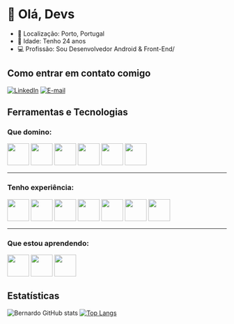# 👋 Olá, Devs

- 📍 Localização: Porto, Portugal
- 🎂 Idade: Tenho 24 anos
- 💻 Profissão: Sou Desenvolvedor Android & Front-End/


## Como entrar em contato comigo
[![LinkedIn](https://img.shields.io/badge/LinkedIn-000?style=for-the-badge&logo=linkedin&logoColor=0E76A8)]([https://www.linkedin.com/in/SEUUSERNAME/](https://www.linkedin.com/in/bernardo-santiago-de-souza/))
[![E-mail](https://img.shields.io/badge/-Email-000?style=for-the-badge&logo=microsoft-outlook&logoColor=007BFF)](mailto:bernardosantiagodesouza@hotmail.com)


## Ferramentas e Tecnologias
 
###  Que domino:
<div style="display: inline_block">
    <img width="50px" src="https://cdn.jsdelivr.net/gh/devicons/devicon/icons/android/android-original.svg" />
    <img width="50px" src="https://cdn.jsdelivr.net/gh/devicons/devicon/icons/kotlin/kotlin-original.svg" />
    <img width="50px" src="https://cdn.jsdelivr.net/gh/devicons/devicon/icons/java/java-original.svg" />
    <img width="50px" src="https://cdn.jsdelivr.net/gh/devicons/devicon/icons/html5/html5-original-wordmark.svg" />
    <img width="50px" src="https://cdn.jsdelivr.net/gh/devicons/devicon/icons/css3/css3-original-wordmark.svg" />
    <img width="50px" src="https://cdn.jsdelivr.net/gh/devicons/devicon/icons/javascript/javascript-original.svg" />
          
 </div>

---

 ### Tenho experiência:
 <div style="display: inline_block">
    <img width="50px" margin="10px" src="https://cdn.jsdelivr.net/gh/devicons/devicon/icons/figma/figma-original.svg" />
    <img width="50px" margin="10px" src="https://cdn.jsdelivr.net/gh/devicons/devicon/icons/github/github-original.svg" />
    <img width="50px" margin="10px" src="https://cdn.jsdelivr.net/gh/devicons/devicon/icons/nodejs/nodejs-original.svg" />
    <img width="50px" margin="10px"  src="https://cdn.jsdelivr.net/gh/devicons/devicon/icons/sqlite/sqlite-plain.svg" />   
    <img width="50px" margin="10px" src="https://cdn.jsdelivr.net/gh/devicons/devicon/icons/sass/sass-original.svg" />
    <img width="50px" margin="10px"src="https://cdn.jsdelivr.net/gh/devicons/devicon/icons/firebase/firebase-plain-wordmark.svg" />
    <img  width="50px" margin="10px" src="https://cdn.jsdelivr.net/gh/devicons/devicon/icons/gitlab/gitlab-original.svg" />
                      
 </div>

 ---

### Que estou aprendendo:
<div>
      <img width="50px" src="https://cdn.jsdelivr.net/gh/devicons/devicon/icons/typescript/typescript-original.svg" />
    <img width="50px" src="https://cdn.jsdelivr.net/gh/devicons/devicon/icons/react/react-original.svg" />
    <img width="50px" src="https://cdn.jsdelivr.net/gh/devicons/devicon/icons/npm/npm-original-wordmark.svg" />
</div>

## Estatísticas
![Bernardo GitHub stats](https://github-readme-stats.vercel.app/api?username=bernardosan&show_icons=true&theme=tokyonight)
[![Top Langs](https://github-readme-stats.vercel.app/api/top-langs/?username=bernardosan&langs_count=8)](https://github.com/bernardosan/github-readme-stats)
